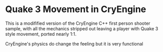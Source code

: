 # Quake 3 Movement in CryEngine
This is a modifified version of the CryEngine C++ first person shooter sample, with all the mechanics stripped out leaving a player with Quake 3 style movement, ported nearly 1:1. 

CryEngine's physics do change the feeling but it is very functional
